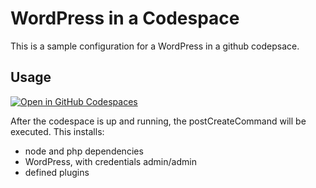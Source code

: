 # WordPress in a Codespace

This is a sample configuration for a WordPress in a github codepsace.

## Usage
[![Open in GitHub Codespaces](https://github.com/codespaces/badge.svg)](https://github.com/codespaces/new?hide_repo_select=true&ref=main&repo=586814971&machine=largePremiumLinux&devcontainer_path=.devcontainer%2Fdevcontainer.json&location=WestEurope)

After the codespace is up and running, the postCreateCommand will be executed. This installs:
- node and php dependencies
- WordPress, with credentials admin/admin
- defined plugins
